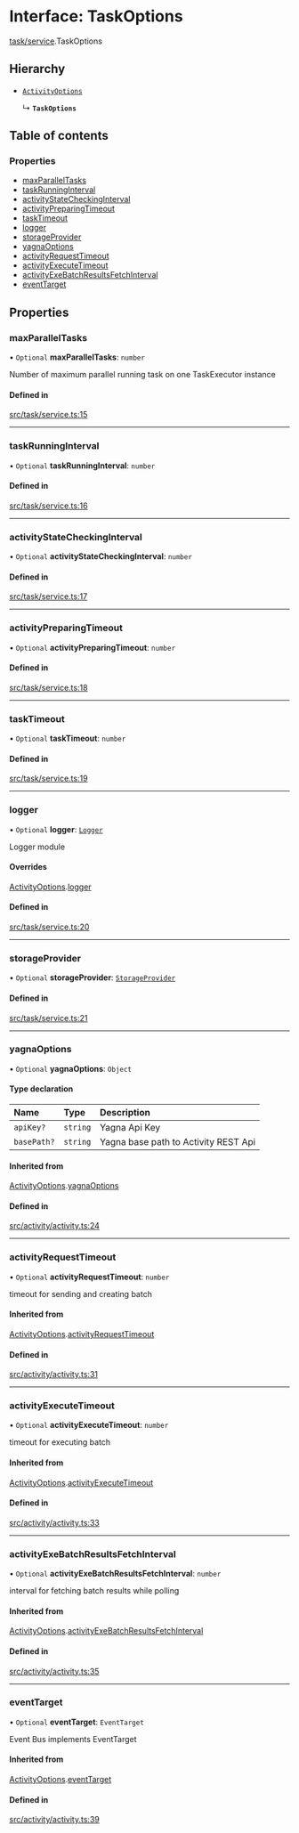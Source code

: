 # Interface: TaskOptions

[task/service](../modules/task_service).TaskOptions

## Hierarchy

- [`ActivityOptions`](activity_activity.ActivityOptions)

  ↳ **`TaskOptions`**

## Table of contents

### Properties

- [maxParallelTasks](task_service.TaskOptions#maxparalleltasks)
- [taskRunningInterval](task_service.TaskOptions#taskrunninginterval)
- [activityStateCheckingInterval](task_service.TaskOptions#activitystatecheckinginterval)
- [activityPreparingTimeout](task_service.TaskOptions#activitypreparingtimeout)
- [taskTimeout](task_service.TaskOptions#tasktimeout)
- [logger](task_service.TaskOptions#logger)
- [storageProvider](task_service.TaskOptions#storageprovider)
- [yagnaOptions](task_service.TaskOptions#yagnaoptions)
- [activityRequestTimeout](task_service.TaskOptions#activityrequesttimeout)
- [activityExecuteTimeout](task_service.TaskOptions#activityexecutetimeout)
- [activityExeBatchResultsFetchInterval](task_service.TaskOptions#activityexebatchresultsfetchinterval)
- [eventTarget](task_service.TaskOptions#eventtarget)

## Properties

### maxParallelTasks

• `Optional` **maxParallelTasks**: `number`

Number of maximum parallel running task on one TaskExecutor instance

#### Defined in

[src/task/service.ts:15](https://github.com/golemfactory/golem-js/blob/cbc3a8c/src/task/service.ts#L15)

___

### taskRunningInterval

• `Optional` **taskRunningInterval**: `number`

#### Defined in

[src/task/service.ts:16](https://github.com/golemfactory/golem-js/blob/cbc3a8c/src/task/service.ts#L16)

___

### activityStateCheckingInterval

• `Optional` **activityStateCheckingInterval**: `number`

#### Defined in

[src/task/service.ts:17](https://github.com/golemfactory/golem-js/blob/cbc3a8c/src/task/service.ts#L17)

___

### activityPreparingTimeout

• `Optional` **activityPreparingTimeout**: `number`

#### Defined in

[src/task/service.ts:18](https://github.com/golemfactory/golem-js/blob/cbc3a8c/src/task/service.ts#L18)

___

### taskTimeout

• `Optional` **taskTimeout**: `number`

#### Defined in

[src/task/service.ts:19](https://github.com/golemfactory/golem-js/blob/cbc3a8c/src/task/service.ts#L19)

___

### logger

• `Optional` **logger**: [`Logger`](utils_logger_logger.Logger)

Logger module

#### Overrides

[ActivityOptions](activity_activity.ActivityOptions).[logger](activity_activity.ActivityOptions#logger)

#### Defined in

[src/task/service.ts:20](https://github.com/golemfactory/golem-js/blob/cbc3a8c/src/task/service.ts#L20)

___

### storageProvider

• `Optional` **storageProvider**: [`StorageProvider`](storage_provider.StorageProvider)

#### Defined in

[src/task/service.ts:21](https://github.com/golemfactory/golem-js/blob/cbc3a8c/src/task/service.ts#L21)

___

### yagnaOptions

• `Optional` **yagnaOptions**: `Object`

#### Type declaration

| Name | Type | Description |
| :------ | :------ | :------ |
| `apiKey?` | `string` | Yagna Api Key |
| `basePath?` | `string` | Yagna base path to Activity REST Api |

#### Inherited from

[ActivityOptions](activity_activity.ActivityOptions).[yagnaOptions](activity_activity.ActivityOptions#yagnaoptions)

#### Defined in

[src/activity/activity.ts:24](https://github.com/golemfactory/golem-js/blob/cbc3a8c/src/activity/activity.ts#L24)

___

### activityRequestTimeout

• `Optional` **activityRequestTimeout**: `number`

timeout for sending and creating batch

#### Inherited from

[ActivityOptions](activity_activity.ActivityOptions).[activityRequestTimeout](activity_activity.ActivityOptions#activityrequesttimeout)

#### Defined in

[src/activity/activity.ts:31](https://github.com/golemfactory/golem-js/blob/cbc3a8c/src/activity/activity.ts#L31)

___

### activityExecuteTimeout

• `Optional` **activityExecuteTimeout**: `number`

timeout for executing batch

#### Inherited from

[ActivityOptions](activity_activity.ActivityOptions).[activityExecuteTimeout](activity_activity.ActivityOptions#activityexecutetimeout)

#### Defined in

[src/activity/activity.ts:33](https://github.com/golemfactory/golem-js/blob/cbc3a8c/src/activity/activity.ts#L33)

___

### activityExeBatchResultsFetchInterval

• `Optional` **activityExeBatchResultsFetchInterval**: `number`

interval for fetching batch results while polling

#### Inherited from

[ActivityOptions](activity_activity.ActivityOptions).[activityExeBatchResultsFetchInterval](activity_activity.ActivityOptions#activityexebatchresultsfetchinterval)

#### Defined in

[src/activity/activity.ts:35](https://github.com/golemfactory/golem-js/blob/cbc3a8c/src/activity/activity.ts#L35)

___

### eventTarget

• `Optional` **eventTarget**: `EventTarget`

Event Bus implements EventTarget

#### Inherited from

[ActivityOptions](activity_activity.ActivityOptions).[eventTarget](activity_activity.ActivityOptions#eventtarget)

#### Defined in

[src/activity/activity.ts:39](https://github.com/golemfactory/golem-js/blob/cbc3a8c/src/activity/activity.ts#L39)
